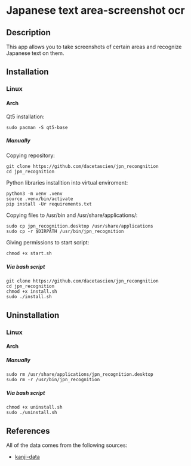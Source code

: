 # Japanese text area-screenshot ocr

## Description
This app allows you to take screenshots of certain areas and recognize Japanese text on them.

## Installation

### Linux

#### Arch

Qt5 installation:

```
sudo pacman -S qt5-base
```

##### Manually

Copying repository:

```
git clone https://github.com/dacetascien/jpn_recongnition
cd jpn_recognition
```

Python libraries installtion into virtual enviroment:

```
python3 -m venv .venv
source .venv/bin/activate
pip install -Ur requirements.txt
```

Copying files to /usr/bin and /usr/share/applications/:

```
sudo cp jpn_recognition.desktop /usr/share/applications
sudo cp -r $DIRPATH /usr/bin/jpn_recognition
```

Giving permissions to start script:

```
chmod +x start.sh
```

##### Via bash script

```
git clone https://github.com/dacetascien/jpn_recongnition
cd jpn_recognition
chmod +x install.sh
sudo ./install.sh
```
## Uninstallation

### Linux

#### Arch

##### Manually 

```
sudo rm /usr/share/applications/jpn_recognition.desktop
sudo rm -r /usr/bin/jpn_recognition
```

##### Via bash script

```
chmod +x uninstall.sh
sudo ./uninstall.sh
```

## References

All of the data comes from the following sources:

* [kanji-data](https://github.com/davidluzgouveia/kanji-data)


